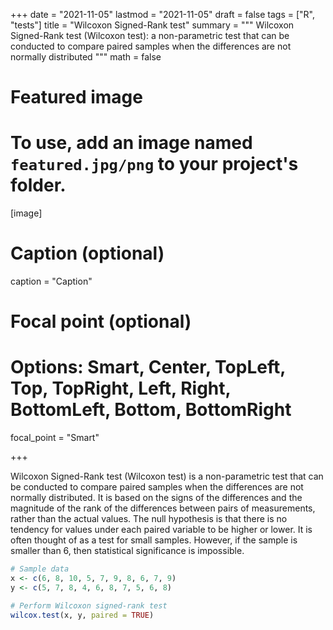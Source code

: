 +++
date = "2021-11-05"
lastmod = "2021-11-05"
draft = false
tags = ["R", "tests"]
title = "Wilcoxon Signed-Rank test"
summary = """
Wilcoxon Signed-Rank test (Wilcoxon test): a non-parametric test that can be conducted to compare paired samples when the differences are not normally distributed
"""
math = false

# Featured image
# To use, add an image named `featured.jpg/png` to your project's folder. 
[image]
  # Caption (optional)
  caption = "Caption"
  
  # Focal point (optional)
  # Options: Smart, Center, TopLeft, Top, TopRight, Left, Right, BottomLeft, Bottom, BottomRight
  focal_point = "Smart"

+++

Wilcoxon Signed-Rank test (Wilcoxon test) is a non-parametric test that can be conducted to compare paired samples when the differences are not normally distributed. It is based on the signs of the differences and the magnitude of the rank of the differences between pairs of measurements, rather than the actual values. The null hypothesis is that there is no tendency for values under each paired variable to be higher or lower. It is often thought of as a test for small samples. However, if the sample is smaller than 6, then statistical significance is impossible.


```r
# Sample data
x <- c(6, 8, 10, 5, 7, 9, 8, 6, 7, 9)
y <- c(5, 7, 8, 4, 6, 8, 7, 5, 6, 8)

# Perform Wilcoxon signed-rank test
wilcox.test(x, y, paired = TRUE)
```


